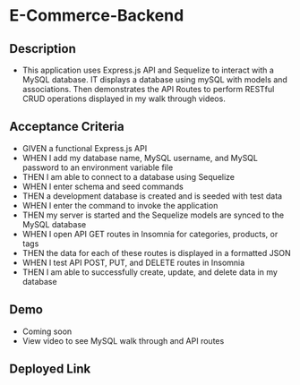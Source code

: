 # E-Commerce-Backend

## Description
* This application uses Express.js API and Sequelize to interact with a MySQL database. IT displays a database using mySQL with models and associations. Then demonstrates the API Routes to perform RESTful CRUD operations displayed in my walk through videos.

## Acceptance Criteria
* GIVEN a functional Express.js API
* WHEN I add my database name, MySQL username, and MySQL password to an environment variable file
* THEN I am able to connect to a database using Sequelize
* WHEN I enter schema and seed commands
* THEN a development database is created and is seeded with test data
* WHEN I enter the command to invoke the application
* THEN my server is started and the Sequelize models are synced to the MySQL database
* WHEN I open API GET routes in Insomnia for categories, products, or tags
* THEN the data for each of these routes is displayed in a formatted JSON
* WHEN I test API POST, PUT, and DELETE routes in Insomnia
* THEN I am able to successfully create, update, and delete data in my database

## Demo
* Coming soon
* View video to see MySQL walk through and API routes

## Deployed Link

